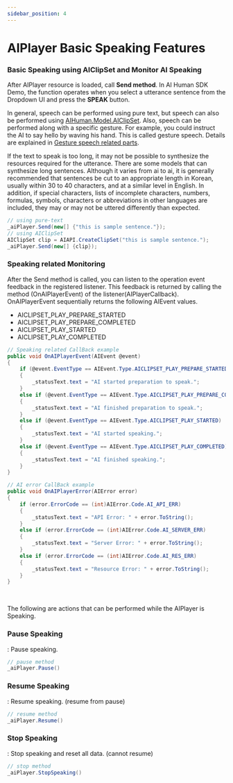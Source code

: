 ```yaml
---
sidebar_position: 4
---
```


# AIPlayer Basic Speaking Features

### Basic Speaking using AIClipSet and Monitor AI Speaking

After AIPlayer resource is loaded, call **Send method**. In AI Human SDK Demo, the function operates when you select a utterance sentence from the Dropdown UI and press the **SPEAK** button.

In general, speech can be performed using pure text, but speech can also be performed using [AIHuman.Model.AIClipSet](/aihuman/unity-sdk/apis/aiclipset). Also, speech can be performed along with a specific gesture. For example, you could instruct the AI to say hello by waving his hand. This is called gesture speech. Details are explained in [Gesture speech related parts](/aihuman/unity-sdk/aiplayer/advanced-features#gestures).

If the text to speak is too long, it may not be possible to synthesize the resources required for the utterance. There are some models that can synthesize long sentences. Although it varies from ai to ai, it is generally recommended that sentences be cut to an appropriate length in Korean, usually within 30 to 40 characters, and at a similar level in English. In addition, if special characters, lists of incomplete characters, numbers, formulas, symbols, characters or abbreviations in other languages are included, they may or may not be uttered differently than expected.

```csharp
// using pure-text
_aiPlayer.Send(new[] {"this is sample sentence."});
// using AIClipSet
AIClipSet clip = AIAPI.CreateClipSet("this is sample sentence.");
_aiPlayer.Send(new[] {clip});
```

### Speaking related Monitoring

After the Send method is called, you can listen to the operation event feedback in the registered listener. This feedback is returned by calling the method (OnAIPlayerEvent) of the listener(AIPlayerCallback). OnAIPlayerEvent sequentially returns the following AIEvent values.

- AICLIPSET_PLAY_PREPARE_STARTED 
- AICLIPSET_PLAY_PREPARE_COMPLETED
- AICLIPSET_PLAY_STARTED
- AICLIPSET_PLAY_COMPLETED

```csharp
// Speaking related CallBack example
public void OnAIPlayerEvent(AIEvent @event)
{
    if (@event.EventType == AIEvent.Type.AICLIPSET_PLAY_PREPARE_STARTED)
    {
        _statusText.text = "AI started preparation to speak.";
    } 
    else if (@event.EventType == AIEvent.Type.AICLIPSET_PLAY_PREPARE_COMPLETED)
    {
        _statusText.text = "AI finished preparation to speak.";
    }
    else if (@event.EventType == AIEvent.Type.AICLIPSET_PLAY_STARTED)
    {
        _statusText.text = "AI started speaking.";
    }
    else if (@event.EventType == AIEvent.Type.AICLIPSET_PLAY_COMPLETED)
    {
        _statusText.text = "AI finished speaking.";
    }
}

// AI error CallBack example
public void OnAIPlayerError(AIError error) 
{
    if (error.ErrorCode == (int)AIError.Code.AI_API_ERR)
    {
		_statusText.text = "API Error: " + error.ToString();
    }
    else if (error.ErrorCode == (int)AIError.Code.AI_SERVER_ERR)
    {
        _statusText.text = "Server Error: " + error.ToString();
    }
	else if (error.ErrorCode == (int)AIError.Code.AI_RES_ERR)
    {
		_statusText.text = "Resource Error: " + error.ToString();
    }
}
```
<br/>

The following are actions that can be performed while the AIPlayer is Speaking.

### Pause Speaking

: Pause speaking.
```csharp
// pause method
_aiPlayer.Pause()
```

### Resume Speaking

: Resume speaking. (resume from pause)
```csharp
// resume method
_aiPlayer.Resume()
```

### Stop Speaking

: Stop speaking and reset all data. (cannot resume)
```csharp
// stop method
_aiPlayer.StopSpeaking()
```
